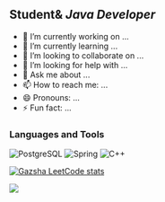 ## Student& *Java Developer*



- 🔭 I’m currently working on ...
- 🌱 I’m currently learning ...
- 👯 I’m looking to collaborate on ...
- 🤔 I’m looking for help with ...
- 💬 Ask me about ...
- 📫 How to reach me: ...
- 😄 Pronouns: ...
- ⚡ Fun fact: ...

### Languages and Tools

![PostgreSQL](https://img.shields.io/badge/-PostgreSQL-black?style=for-the-badge&logo=postgreSQL&logoColor=4682B4)
![Spring](https://img.shields.io/badge/-Spring-black?style=for-the-badge&logo=spring&logoColor=#00FF00)
![C++](https://img.shields.io/badge/-C++-black?style=for-the-badge&logo=C%2b%2b&logoColor=00008B)

[![Gazsha LeetCode stats](https://leetcode-stats-six.vercel.app/?username=gazsha&theme=dark)](https://leetcode.com/gazsha/)


![](https://leetcard.jacoblin.cool/gazsha?site=gazsha?font=Dancing_Script?theme=wtf?border=0&radius=20)